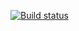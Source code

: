 [![Build status](https://ci.appveyor.com/api/projects/status/u21aftghs6205w4c?svg=true)](https://ci.appveyor.com/project/sedoy113/ci-template-2)
